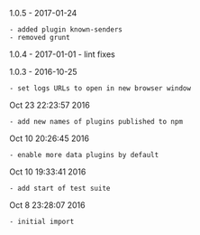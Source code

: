 
1.0.5 - 2017-01-24

    - added plugin known-senders
    - removed grunt

1.0.4 - 2017-01-01
    - lint fixes

1.0.3 - 2016-10-25

    - set logs URLs to open in new browser window

Oct 23 22:23:57 2016

    - add new names of plugins published to npm

Oct 10 20:26:45 2016

    - enable more data plugins by default

Oct 10 19:33:41 2016

    - add start of test suite

Oct 8 23:28:07 2016

    - initial import

